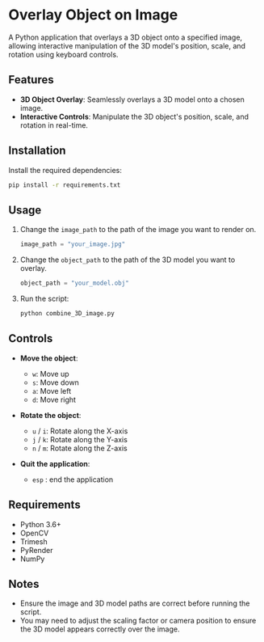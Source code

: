 # Overlay Object on Image

A Python application that overlays a 3D object onto a specified image, allowing interactive manipulation of the 3D model's position, scale, and rotation using keyboard controls.

## Features
- **3D Object Overlay**: Seamlessly overlays a 3D model onto a chosen image.
- **Interactive Controls**: Manipulate the 3D object's position, scale, and rotation in real-time.

## Installation


Install the required dependencies:
   ```bash
   pip install -r requirements.txt
   ```

## Usage

1. Change the `image_path` to the path of the image you want to render on.
   ```python
   image_path = "your_image.jpg"
   ```

2. Change the `object_path` to the path of the 3D model you want to overlay.
   ```python
   object_path = "your_model.obj"
   ```

3. Run the script:
   ```bash
   python combine_3D_image.py
   ```

## Controls
- **Move the object**:
  - `w`: Move up
  - `s`: Move down
  - `a`: Move left
  - `d`: Move right

- **Rotate the object**:
  - `u` / `i`: Rotate along the X-axis
  - `j` / `k`: Rotate along the Y-axis
  - `n` / `m`: Rotate along the Z-axis


- **Quit the application**:
  - `esp` : end the application

## Requirements
- Python 3.6+
- OpenCV
- Trimesh
- PyRender
- NumPy

## Notes
- Ensure the image and 3D model paths are correct before running the script.
- You may need to adjust the scaling factor or camera position to ensure the 3D model appears correctly over the image.



